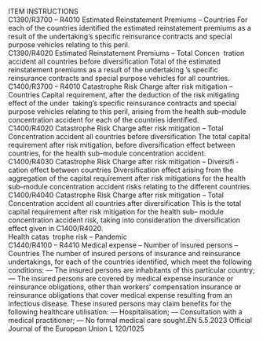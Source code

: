  
ITEM  INSTRUCTIONS  
C1390/R3700 – 
R4010  Estimated Reinstatement 
Premiums – Countries  For each of the countries identified the estimated reinstatement premiums as a 
result of the undertaking’s specific reinsurance contracts and special purpose 
vehicles relating to this peril.  
C1390/R4020  Estimated Reinstatement 
Premiums – Total Concen ­
tration accident all countries 
before diversification  Total of the estimated reinstatement premiums as a result of the undertaking ’s 
specific reinsurance contracts and special purpose vehicles for all countries.  
C1400/R3700 – 
R4010  Catastrophe Risk Charge after 
risk mitigation – Countries  Capital requirement, after the deduction of the risk mitigating effect of the under ­
taking’s specific reinsurance contracts and special purpose vehicles relating to this 
peril, arising from the health sub–module concentration accident for each of the 
countries identified.  
C1400/R4020  Catastrophe Risk Charge after 
risk mitigation – Total 
Concentration accident all 
countries before diversification  The total capital requirement after risk mitigation, before diversification effect 
between countries, for the health sub–module concentration accident.  
C1400/R4030  Catastrophe Risk Charge after 
risk mitigation – Diversifi ­
cation effect between countries  Diversification effect arising from the aggregation of the capital requirement after 
risk mitigations for the health sub–module concentration accident risks relating to 
the different countries.  
C1400/R4040  Catastrophe Risk Charge after 
risk mitigation – Total 
Concentration accident all 
countries after diversification  This is the total capital requirement after risk mitigation for the health sub– 
module concentration accident risk, taking into consideration the diversification 
effect given in C1400/R4020.  
Health catas ­
trophe risk – 
Pandemic  
C1440/R4100 – 
R4410  Medical expense – Number of 
insured persons – Countries  The number of insured persons of insurance and reinsurance undertakings, for 
each of the countries identified, which meet the following conditions: 
— The insured persons are inhabitants of this particular country; 
— The insured persons are covered by medical expense insurance or reinsurance 
obligations, other than workers’ compensation insurance or reinsurance 
obligations that cover medical expense resulting from an infectious disease. 
These insured persons may claim benefits for the following healthcare utilisation: 
— Hospitalisation; 
— Consultation with a medical practitioner; 
— No formal medical care sought.EN  5.5.2023 Official Journal of the European Union L 120/1025